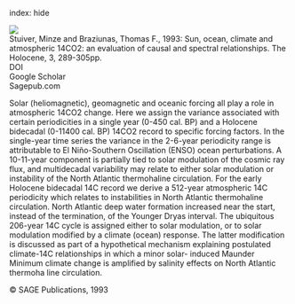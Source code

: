 index: hide

<div class="Citation">
    <div class="Citation-thumb CitationThumb-linked"  data-href="https://doi.org/10.1177/095968369300300401">
      <img src="https://static.claimspace.cloud/climate-study-static/refs/thumbs/5/Stuiver_and_Braziunas_1993-thumb.png" />
    </div>

  <div class="Citation-body">
    <div class="Citation-text">Stuiver, Minze and Braziunas, Thomas F., 1993: Sun, ocean, climate and atmospheric 14CO2: an evaluation of causal and spectral relationships. <span class="Article-journal">The Holocene, </span><span class="Article-volume">3, </span>289-305pp.</div>
    <div class="Citation-links">
      <div class="CitationLink" data-href="https://doi.org/10.1177/095968369300300401">
        <div class="CitationLink-icon CitationLink-Doi"></div>
        <div class="CitationLink-text">DOI</div>
      </div>
      <div class="CitationLink" data-href="https://scholar.google.com/scholar?q=10.1177/095968369300300401">
        <div class="CitationLink-icon CitationLink-Scholar"></div>
        <div class="CitationLink-text">Google Scholar</div>
      </div>
      <div class="CitationLink" data-href="http://hol.sagepub.com/content/3/4/289.abstract">
        <div class="CitationLink-icon CitationLink-Publisher"></div>
        <div class="CitationLink-text">Sagepub.com</div>
      </div>
    </div>
  </div>
</div>

Solar (heliomagnetic), geomagnetic and oceanic forcing all play a role in atmospheric 14CO2 change. Here we assign the variance associated with certain periodicities in a single year (0-450 cal. BP) and a Holocene bidecadal (0-11400 cal. BP) 14CO2 record to specific forcing factors. In the single-year time series the variance in the 2-6-year periodicity range is attributable to El Niño-Southern Oscillation (ENSO) ocean perturbations. A 10-11-year component is partially tied to solar modulation of the cosmic ray flux, and multidecadal variability may relate to either solar modulation or instability of the North Atlantic thermohaline circulation. For the early Holocene bidecadal 14C record we derive a 512-year atmospheric 14C periodicity which relates to instabilities in North Atlantic thermohaline circulation. North Atlantic deep water formation increased near the start, instead of the termination, of the Younger Dryas interval. The ubiquitous 206-year 14C cycle is assigned either to solar modulation, or to solar modulation modified by a climate (ocean) response. The latter modification is discussed as part of a hypothetical mechanism explaining postulated climate-14C relationships in which a minor solar- induced Maunder Minimum climate change is amplified by salinity effects on North Atlantic thermoha line circulation.

<div class="Citation-copy">
&copy; SAGE Publications, 1993
</div>